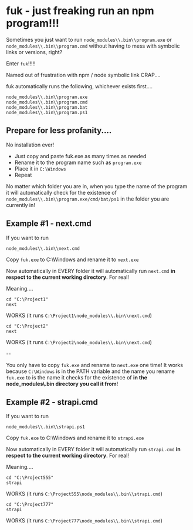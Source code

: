 ﻿# fuk - just freaking run an npm program!!!

Sometimes you just want to run `node_modules\\.bin\\program.exe` or `node_modules\\.bin\\program.cmd` without having to mess with symbolic links or versions, right?

Enter `fuk`!!!!!

Named out of frustration with npm / node symbolic link CRAP....

fuk automatically runs the following, whichever exists first....

    node_modules\\.bin\\program.exe
    node_modules\\.bin\\program.cmd
    node_modules\\.bin\\program.bat
    node_modules\\.bin\\program.ps1

## Prepare for less profanity....

No installation ever!

 - Just copy and paste fuk.exe as many times as needed
- Rename it to the program name such as `program.exe`
 - Place it in `C:\Windows`
 - Repeat

No matter which folder you are in, when you type the name of the program it will automatically check for the existence of `node_modules\\.bin\\program.exe/cmd/bat/ps1` in the folder you are currently in!

## Example #1 - next.cmd

If you want to run

    node_modules\\.bin\\next.cmd

Copy `fuk.exe` to C:\Windows and rename it to `next.exe`

Now automatically in EVERY folder it will automatically run `next.cmd` **in respect to the current working directory**. For real!

Meaning....

    cd "C:\Project1"
    next

WORKS
(it runs `C:\Project1\node_modules\\.bin\\next.cmd`)


    cd "C:\Project2"
    next

WORKS
(it runs `C:\Project2\node_modules\\.bin\\next.cmd`)

--

You only have to copy `fuk.exe` and rename to `next.exe` one time! It works because `C:\Windows` is in the PATH variable and the name you rename `fuk.exe` to is the name it checks for the existence of **in the node_modules\\.bin directory you call it from**!

## Example #2 - strapi.cmd

If you want to run

    node_modules\\.bin\\strapi.ps1

Copy `fuk.exe` to C:\Windows and rename it to `strapi.exe`

Now automatically in EVERY folder it will automatically run `strapi.cmd` **in respect to the current working directory**. For real!

Meaning....

    cd "C:\Project555"
    strapi

WORKS
(it runs `C:\Project555\node_modules\\.bin\\strapi.cmd`)


    cd "C:\Project777"
    strapi

WORKS
(it runs `C:\Project777\node_modules\\.bin\\strapi.cmd`)
